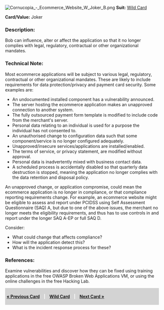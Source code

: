 ![Cornucopia_-_Ecommerce_Website_W_Joker_B.png](Cornucopia_-_Ecommerce_Website_W_Joker_B.png
"Cornucopia_-_Ecommerce_Website_W_Joker_B.png") **Suit:** [Wild
Card](Cornucopia_-_Ecommerce_Website_-_W "wikilink")

**Card/Value:** Joker

### Description:

Bob can influence, alter or affect the application so that it no longer
complies with legal, regulatory, contractual or other organizational
mandates.

### Technical Note:

Most ecommerce applications will be subject to various legal,
regulatory, contractual or other organizational mandates. These are
likely to include requirements for data protection/privacy and payment
card security. Some examples are:

  - An undocumented installed component has a vulnerability announced.
  - The server hosting the ecommerce application makes an unapproved
    connection to another system.
  - The fully outsourced payment form template is modified to include
    code from the merchant's server.
  - Personal data relating to an individual is used for a purpose the
    individual has not consented to.
  - An unauthorised change to configuration data such that some
    component/service is no longer configured adequately.
  - Unapproved/insecure services/applications are installed/enabled.
  - The terms of service, or privacy statement, are modified without
    approval.
  - Personal data is inadvertently mixed with business contact data.
  - A scheduled process is accidentally disabled so that quarterly data
    destruction is stopped, meaning the application no longer complies
    with the data retention and disposal policy.

An unapproved change, or application compromise, could mean the
ecommerce application is no longer in compliance, or that compliance
reporting requirements change. For example, an ecommerce website might
be eligible to assess and report under PCIDSS using Self Assessment
Questionnaire (SAQ) A, but due to one of the above issues, the merchant
no longer meets the eligibility requirements, and thus has to use
controls in and report under the longer SAQ A-EP or full SAQ D.

Consider:

  - What could change that affects compliance?
  - How will the application detect this?
  - What is the incident response process for these?

### References:

Examine vulnerabilities and discover how they can be fixed using
training applications in the free OWASP Broken Web Applications VM, or
using the online challenges in the free Hacking Lab.

<div style="padding:5px;background:LightGray;color:White;font-weight:bold;">

[« Previous Card](Cornucopia_-_Ecommerce_Website_-_W_Joker_A "wikilink")
<span style="padding-left:10px;padding-right:10px;"> |</span> [Wild
Card](Cornucopia_-_Ecommerce_Website_-_W "wikilink")
<span style="padding-left:10px;padding-right:10px;"> |</span> [Next Card
»](Cornucopia_-_Ecommerce_Website_-_VE_2 "wikilink")

</div>